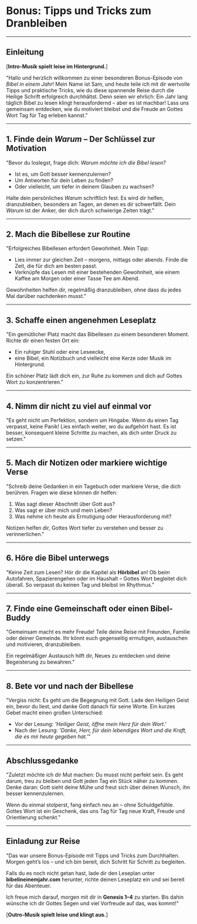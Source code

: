 # Bonus: Tipps und Tricks zum Dranbleiben

---

## **Einleitung**  

[**Intro-Musik spielt leise im Hintergrund.**]  

"Hallo und herzlich willkommen zu einer besonderen Bonus-Episode von *Bibel in einem Jahr*! Mein Name ist Sam, und heute teile ich mit dir wertvolle Tipps und praktische Tricks, wie du diese spannende Reise durch die Heilige Schrift erfolgreich durchhältst. Denn seien wir ehrlich: Ein Jahr lang täglich Bibel zu lesen klingt herausfordernd – aber es ist machbar! Lass uns gemeinsam entdecken, wie du motiviert bleibst und die Freude an Gottes Wort Tag für Tag erleben kannst."  

---

## **1. Finde dein *Warum* – Der Schlüssel zur Motivation**  

"Bevor du loslegst, frage dich: *Warum möchte ich die Bibel lesen?*  

- Ist es, um Gott besser kennenzulernen?  
- Um Antworten für dein Leben zu finden?  
- Oder vielleicht, um tiefer in deinem Glauben zu wachsen?  

Halte dein persönliches *Warum* schriftlich fest. Es wird dir helfen, dranzubleiben, besonders an Tagen, an denen es dir schwerfällt. Dein *Warum* ist der Anker, der dich durch schwierige Zeiten trägt."  

---

## **2. Mach die Bibellese zur Routine**  

"Erfolgreiches Bibellesen erfordert Gewohnheit. Mein Tipp:  

- Lies immer zur gleichen Zeit – morgens, mittags oder abends. Finde die Zeit, die für dich am besten passt.  
- Verknüpfe das Lesen mit einer bestehenden Gewohnheit, wie einem Kaffee am Morgen oder einer Tasse Tee am Abend.  

Gewohnheiten helfen dir, regelmäßig dranzubleiben, ohne dass du jedes Mal darüber nachdenken musst."  

---

## **3. Schaffe einen angenehmen Leseplatz**  

"Ein gemütlicher Platz macht das Bibellesen zu einem besonderen Moment. Richte dir einen festen Ort ein:  

- Ein ruhiger Stuhl oder eine Leseecke,  
- eine Bibel, ein Notizbuch und vielleicht eine Kerze oder Musik im Hintergrund.  

Ein schöner Platz lädt dich ein, zur Ruhe zu kommen und dich auf Gottes Wort zu konzentrieren."  

---

## **4. Nimm dir nicht zu viel auf einmal vor**  

"Es geht nicht um Perfektion, sondern um Hingabe. Wenn du einen Tag verpasst, keine Panik! Lies einfach weiter, wo du aufgehört hast. Es ist besser, konsequent kleine Schritte zu machen, als dich unter Druck zu setzen."  

---

## **5. Mach dir Notizen oder markiere wichtige Verse**  

"Schreib deine Gedanken in ein Tagebuch oder markiere Verse, die dich berühren. Fragen wie diese können dir helfen:  

1. Was sagt dieser Abschnitt über Gott aus?  
2. Was sagt er über mich und mein Leben?  
3. Was nehme ich heute als Ermutigung oder Herausforderung mit?  

Notizen helfen dir, Gottes Wort tiefer zu verstehen und besser zu verinnerlichen."  

---

## **6. Höre die Bibel unterwegs**  

"Keine Zeit zum Lesen? Hör dir die Kapitel als **Hörbibel** an! Ob beim Autofahren, Spazierengehen oder im Haushalt – Gottes Wort begleitet dich überall. So verpasst du keinen Tag und bleibst im Rhythmus."  

---

## **7. Finde eine Gemeinschaft oder einen Bibel-Buddy**  

"Gemeinsam macht es mehr Freude! Teile deine Reise mit Freunden, Familie oder deiner Gemeinde. Ihr könnt euch gegenseitig ermutigen, austauschen und motivieren, dranzubleiben.  

Ein regelmäßiger Austausch hilft dir, Neues zu entdecken und deine Begeisterung zu bewahren."  

---

## **8. Bete vor und nach der Bibellese**  

"Vergiss nicht: Es geht um die Begegnung mit Gott. Lade den Heiligen Geist ein, bevor du liest, und danke Gott danach für seine Worte. Ein kurzes Gebet macht einen großen Unterschied:  

- Vor der Lesung: *'Heiliger Geist, öffne mein Herz für dein Wort.'*  
- Nach der Lesung: *'Danke, Herr, für dein lebendiges Wort und die Kraft, die es mir heute gegeben hat.'*"  

---

## **Abschlussgedanke**  

"Zuletzt möchte ich dir Mut machen: Du musst nicht perfekt sein. Es geht darum, treu zu bleiben und Gott jeden Tag ein Stück näher zu kommen. Denke daran: Gott sieht deine Mühe und freut sich über deinen Wunsch, ihn besser kennenzulernen.  

Wenn du einmal stolperst, fang einfach neu an – ohne Schuldgefühle. Gottes Wort ist ein Geschenk, das uns Tag für Tag neue Kraft, Freude und Orientierung schenkt."  

---

## **Einladung zur Reise**  

"Das war unsere Bonus-Episode mit Tipps und Tricks zum Durchhalten. Morgen geht’s los – und ich bin bereit, dich Schritt für Schritt zu begleiten.  

Falls du es noch nicht getan hast, lade dir den Leseplan unter **bibelineinemjahr.com** herunter, richte deinen Leseplatz ein und sei bereit für das Abenteuer.  

Ich freue mich darauf, morgen mit dir in **Genesis 1–4** zu starten. Bis dahin wünsche ich dir Gottes Segen und viel Vorfreude auf das, was kommt!"  

[**Outro-Musik spielt leise und klingt aus.**]  

